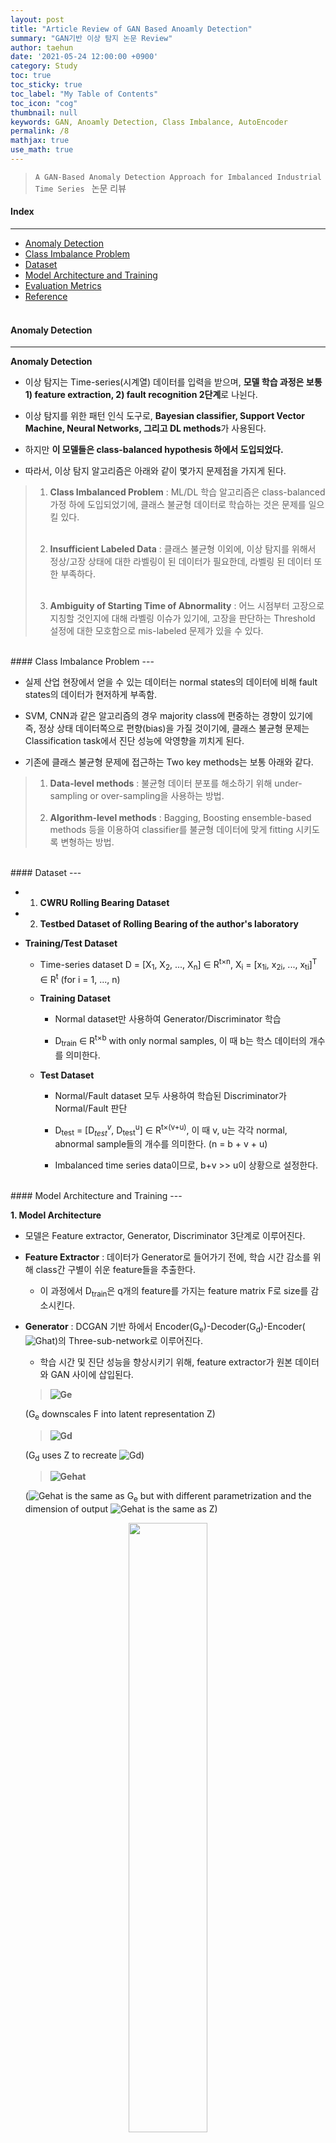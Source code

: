 ```yaml
---
layout: post
title: "Article Review of GAN Based Anoamly Detection"
summary: "GAN기반 이상 탐지 논문 Review"
author: taehun
date: '2021-05-24 12:00:00 +0900'
category: Study
toc: true
toc_sticky: true
toc_label: "My Table of Contents"
toc_icon: "cog"
thumbnail: null
keywords: GAN, Anoamly Detection, Class Imbalance, AutoEncoder
permalink: /8
mathjax: true
use_math: true
---
```


> `A GAN-Based Anomaly Detection Approach for Imbalanced Industrial Time Series
` 논문 리뷰

#### Index
---

- [Anomaly Detection](#anomaly-detection)
- [Class Imbalance Problem](#class-imbalance-problem)
- [Dataset](#dataset)
- [Model Architecture and Training](#model-architecture-and-training)
- [Evaluation Metrics](#evaluation-metrics)
- [Reference](#reference) <br><br>

#### Anomaly Detection
---

**Anomaly Detection**

  - 이상 탐지는 Time-series(시계열) 데이터를 입력을 받으며, **모델 학습 과정은 보통 1) feature extraction, 2) fault recognition 2단계**로 나뉜다.

  - 이상 탐지를 위한 패턴 인식 도구로, **Bayesian classifier, Support Vector Machine, Neural Networks, 그리고 DL methods**가 사용된다.

  - 하지만 **이 모델들은 class-balanced hypothesis 하에서 도입되었다.**

  - 따라서, 이상 탐지 알고리즘은 아래와 같이 몇가지 문제점을 가지게 된다.

  > 1) **Class Imbalanced Problem** : ML/DL 학습 알고리즘은 class-balanced 가정 하에 도입되었기에, 클래스 불균형 데이터로 학습하는 것은 문제를 일으킬  있다.<br><br>
  > 
  > 2) **Insufficient Labeled Data** : 클래스 불균형 이외에, 이상 탐지를 위해서 정상/고장 상태에 대한 라벨링이 된 데이터가 필요한데, 라벨링 된 데이터 또한 부족하다.<br><br>
  > 
  > 3) **Ambiguity of Starting Time of Abnormality** : 어느 시점부터 고장으로 지칭할 것인지에 대해 라벨링 이슈가 있기에, 고장을 판단하는 Threshold 설정에 대한 모호함으로 mis-labeled 문제가 있을 수 있다.

<br>
#### Class Imbalance Problem
---

  - 실제 산업 현장에서 얻을 수 있는 데이터는 normal states의 데이터에 비해 fault states의 데이터가 현저하게 부족함.

  - SVM, CNN과 같은 알고리즘의 경우 majority class에 편중하는 경향이 있기에 즉, 정상 상태 데이터쪽으로 편향(bias)을 가질 것이기에, 클래스 불균형 문제는 Classification task에서 진단 성능에 악영향을 끼치게 된다.

  - 기존에 클래스 불균형 문제에 접근하는 Two key methods는 보통 아래와 같다.

  > 1) **Data-level methods** : 불균형 데이터 분포를 해소하기 위해 under-sampling or over-sampling을 사용하는 방법.<br><br>
  > 2) **Algorithm-level methods** : Bagging, Boosting ensemble-based methods 등을 이용하여 classifier를 불균형 데이터에 맞게 fitting 시키도록 변형하는 방법.

<br>
#### Dataset
---

  - 1) **CWRU Rolling Bearing Dataset**

  - 2) **Testbed Dataset of Rolling Bearing of the author's laboratory**

  - **Training/Test Dataset**

    - Time-series dataset D = [X<sub>1</sub>, X<sub>2</sub>, ..., X<sub>n</sub>] ∈ R<sup>t×n</sup>, X<sub>i</sub> = [x<sub>1i</sub>, x<sub>2i</sub>, ..., x<sub>ti</sub>]<sup>T</sup> ∈ R<sup>t</sup> (for i = 1, ..., n)

    - **Training Dataset**

      - Normal dataset만 사용하여 Generator/Discriminator 학습

      - D<sub>train</sub> ∈ R<sup>t×b</sup> with only normal samples, 이 때 b는 학스 데이터의 개수를 의미한다.

    - **Test Dataset**

      - Normal/Fault dataset 모두 사용하여 학습된 Discriminator가 Normal/Fault 판단

      - D<sub>test</sub> = [D<em><sub>test</sub><sup>v</sup></em>, D<sub>test</sub><sup>u</sup>] ∈ R<sup>t×(v+u)</sup>, 이 때 v, u는 각각 normal, abnormal sample들의 개수를 의미한다. (n = b + v + u)

      - Imbalanced time series data이므로, b+v >> u이 상황으로 설정한다.

<br>
#### Model Architecture and Training
---

**1. Model Architecture**

  - 모델은 Feature extractor, Generator, Discriminator 3단계로 이루어진다.

  - **Feature Extractor** : 데이터가 Generator로 들어가기 전에, 학습 시간 감소를 위해 class간 구별이 쉬운 feature들을 추출한다.

    - 이 과정에서 D<sub>train</sub>은 q개의 feature를 가지는 feature matrix F로 size를 감소시킨다.

  - **Generator** : DCGAN 기반 하에서 Encoder(G<sub>e</sub>)-Decoder(G<sub>d</sub>)-Encoder(![Ghat](https://latex.codecogs.com/svg.latex?\small&space;\hat{G}))의 Three-sub-network로 이루어진다.

    - 학습 시간 및 진단 성능을 향상시키기 위해, feature extractor가 원본 데이터와 GAN 사이에 삽입된다.

    > **![Ge](https://latex.codecogs.com/svg.latex?\small&space;Z=G_e(F),Z$$\in$$R^{h\times{b}})**

    (G<sub>e</sub> downscales F into latent representation Z)

    > **![Gd](https://latex.codecogs.com/svg.latex?\small&space;\hat{F}=G_d(Z))**
    
    (G<sub>d</sub> uses Z to recreate ![Gd](https://latex.codecogs.com/svg.latex?\small&space;\hat{F}))

    > **![Gehat](https://latex.codecogs.com/svg.latex?\small&space;\hat{Z}=\hat{G_e}(\hat{F}))**
    
    (![Gehat](https://latex.codecogs.com/svg.latex?\small&space;\hat{G_e}) is the same as G<sub>e</sub> but with different parametrization and the dimension of output ![Gehat](https://latex.codecogs.com/svg.latex?\small&space;\hat{Z}) is the same as Z)

<center>
  <img src="/public/img/gan_anomaly.png" style = "width : 50%; height : auto;">
</center>

<br>
**2. Training**

  - GAN-based model은 학습시 D<sub>train</sub>으로만 학습하게 되고, 이 때 **목적은 각 training dataset에 대한 모델의 output의 variance를(추가 확인 필요) 최소화하는 것**이다.

  - 학습이 끝난 후에는, 학습된 generator에 normal, fault 데이터를 포함한 D<sub>test</sub>가 입력되고 이 데이터들이 encode, decode를 거쳐 출력된다.

  - **Normal test data(D<sub>test</sub><sup>u</sup>의 출력은 training 당시 얻었던 패턴과 유사**하겠지만, 학습이 되지 않은 **abnormal test data(D<sub>test</sub><sup>v</sup>)의 출력은 편차가 아주 클 것**이다.

**3. Objective Function**

  - 1) **Fraud Loss(L<sub>f</sub>)**

    - Discriminator가 실제 데이터와 generator를 통해 만들어낸 데이터 사이에서 잘못 판단하도록 만드는 역할을 한다.<br><br>
    - Generated samples을 discriminator에 입력으로 넣고, discriminator의 출력단에서 Fraud loss를 계산한다.

    > ![Lf](https://latex.codecogs.com/svg.latex?\small&space;L_f(F)=\sum_{i=1}^N\sigma(C(\hat{F}),\alpha))
    
    - ![sig](https://latex.codecogs.com/svg.latex?\small&space;\sigma) is the binary cross-entropy loss function, ![CF](https://latex.codecogs.com/svg.latex?\small&space;C(\hat{F})) is the probability that the sample i is predicted to be real, and define ![CF](https://latex.codecogs.com/svg.latex?\small&space;\alpha=1)<br><br>
    
    - Discriminator가 generated samples를 real sample이라고 판단내리게 만들도록, ![alpha](https://latex.codecogs.com/svg.latex?\small&space;\alpha)를 1로 설정하는 것.<br><br>

  - 2) **Apparent Loss(L<sub>a</sub>)**

    - Real sample과 Generated sample 사이의 L<sub>1</sub> distance를 구하는 것.

    - Generator가 samples을 더 사실적으로 reconstruct하기 위해서, normal condition을 potential pattern을 더 잘 학습시킬 수 있도록 만든다.

    > ![La](https://latex.codecogs.com/svg.latex?\small&space;L_a(F)=\sum_{i=1}^N\lVert{F-\hat{F}}\rVert)

  - 3) **Latent Loss(L<sub>l</sub>)**

    - Real sample과 Generated sample의 Latent representation에 대한 distance를 최소화하기 위한 loss function

  - **Loss function of the generator**

    > ![Lg](https://latex.codecogs.com/svg.latex?\small&space;L_g(F)=w_f*L_f(F)+w_a*L_a(F)+w_l*L_l(F))

  - **Loss function of the discriminator**

    > ![Ld](https://latex.codecogs.com/svg.latex?\small&space;L_d(F)=\sum_{i=1}^N\lVert{L(F)-L(G_d(G_e(F)))\rVert)

**4. Test Process**

  - 테스트시, latent loss, apprent loss를 사용하며 총 anomaly score A(F)는 아래 식으로 계산된다.

    > ![La](https://latex.codecogs.com/svg.latex?\small&space;A(F)=\lambda*L_a(F)+(1-\lambda)*L_l(F),\lambda=w_a/w_l)

    
    - 모델은 Normal data에 대해서만 학습되었기에, normal latent patten을 잘 나타낼 수 있으므로, normal sample일 경우 A(F)의 값은 0에 가까워진다.

<br>
#### Evaluation Metrics
---

<br>
#### Result
---
**Result**

<center>
  <img src="/public/img/anomaly_cwru.png" style = "width : 50%; height : auto;">
</center>

<br>
#### Reference

- WENQIAN JIANG, YANG HONG, BEITONG ZHOU, XIN HE, AND CHENG CHENG, A GAN-Based Anomaly Detection Approach for Imbalanced Industrial Time Series
, IEEE Access, vol. 7, 2019


---


